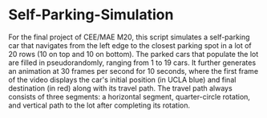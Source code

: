 # Self-Parking-Simulation
For the final project of CEE/MAE M20, this script simulates a self-parking car that navigates from the left edge to the closest parking spot in a lot of 20 rows (10 on top and 10 on bottom). The parked cars that populate the lot are filled in pseudorandomly, ranging from 1 to 19 cars. It further generates an animation at 30 frames per second for 10 seconds, where the first frame of the video displays the car's initial position (in UCLA blue) and final destination (in red) along with its travel path. The travel path always consists of three segments: a horizontal segment, quarter-circle rotation, and vertical path to the lot after completing its rotation.
